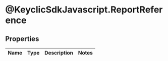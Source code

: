 # @KeyclicSdkJavascript.ReportReference

## Properties
Name | Type | Description | Notes
------------ | ------------- | ------------- | -------------


